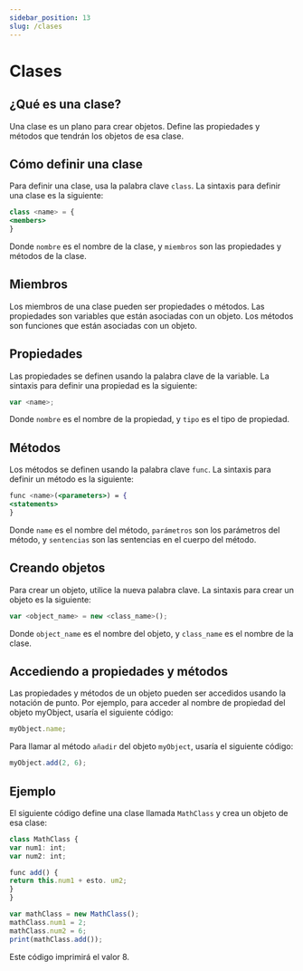 ```yaml
---
sidebar_position: 13
slug: /clases
---
```


# Clases

## ¿Qué es una clase?

Una clase es un plano para crear objetos. Define las propiedades y métodos que tendrán los objetos de esa clase.

## Cómo definir una clase

Para definir una clase, usa la palabra clave `class`. La sintaxis para definir una clase es la siguiente:

```jsx
class <name> = {
<members>
}
```

Donde `nombre` es el nombre de la clase, y `miembros` son las propiedades y métodos de la clase.

## Miembros

Los miembros de una clase pueden ser propiedades o métodos. Las propiedades son variables que están asociadas con un objeto. Los métodos son funciones que están asociadas con un objeto.

## Propiedades
Las propiedades se definen usando la palabra clave de la variable. La sintaxis para definir una propiedad es la siguiente:

```jsx
var <name>;
```

Donde `nombre` es el nombre de la propiedad, y `tipo` es el tipo de propiedad.

## Métodos
Los métodos se definen usando la palabra clave `func`. La sintaxis para definir un método es la siguiente:

```jsx
func <name>(<parameters>) = {
<statements>
}
```
Donde `name` es el nombre del método, `parámetros` son los parámetros del método, y `sentencias` son las sentencias en el cuerpo del método.

## Creando objetos


Para crear un objeto, utilice la nueva palabra clave. La sintaxis para crear un objeto es la siguiente:

```jsx
var <object_name> = new <class_name>();
```

Donde `object_name` es el nombre del objeto, y `class_name` es el nombre de la clase.

## Accediendo a propiedades y métodos

Las propiedades y métodos de un objeto pueden ser accedidos usando la notación de punto. Por ejemplo, para acceder al nombre de propiedad del objeto myObject, usaría el siguiente código:

```jsx
myObject.name;
```

Para llamar al método `añadir` del objeto `myObject`, usaría el siguiente código:

```jsx
myObject.add(2, 6);
```

## Ejemplo
El siguiente código define una clase llamada `MathClass` y crea un objeto de esa clase:

```jsx
class MathClass {
var num1: int;
var num2: int;

func add() {
return this.num1 + esto. um2;
}
}

var mathClass = new MathClass();
mathClass.num1 = 2;
mathClass.num2 = 6;
print(mathClass.add());
```

Este código imprimirá el valor 8.
